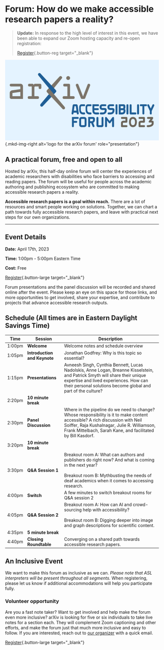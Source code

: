 # Forum: How do we make accessible research papers a reality?

> **Update:** In response to the high level of interest in this event, we have been able to expand our Zoom hosting capacity and re-open registration:
>
> [Register](https://cornell.ca1.qualtrics.com/jfe/form/SV_br1lFL94OVQB5nE){.button-reg target="_blank"}

![Logo for the arXiv forum](../assets/arxiv-lockup-forum-bgcolor.png){.mkd-img-right alt='logo for the arXiv forum' role="presentation"}

## A practical forum, free and open to all
Hosted by arXiv, this half-day online forum will center the experiences of academic researchers with disabilities who face barriers to accessing and reading papers. The forum will be useful for people across the academic authoring and publishing ecosystem who are committed to making accessible research papers a reality.

**Accessible research papers is a goal within reach.** There are a lot of resources and smart people working on solutions. Together, we can chart a path towards fully accessible research papers, and leave with practical next steps for our own organizations.

---
## Event Details
**Date:** April 17th, 2023

**Time:** 1:00pm - 5:00pm Eastern Time

**Cost:** Free

[Register](https://cornell.ca1.qualtrics.com/jfe/form/SV_br1lFL94OVQB5nE){.button-large target="_blank"}

Forum presentations and the panel discussion will be recorded and shared online after the event. Please keep an eye on this space for those links, and more opportunities to get involved, share your expertise, and contribute to projects that advance accessible research outputs.

## Schedule (All times are in Eastern Daylight Savings Time)
| Time | Session | Description |
| --- | --- | --- |
| 1:00pm | **Welcome** | Welcome notes and schedule overview |
| 1:05pm | **Introduction and Keynote** | Jonathan Godfrey: Why is this topic so essential? |
| 1:15pm | **Presentations** | Avneesh Singh, Cynthia Bennett, Lucas Nadolskis, Anne Logan, Breanne Kisselstein, and Patrick Smyth will share their unique expertise and lived experiences. How can their personal solutions become global and part of the culture? |
| 2:20pm | **10 minute break** |   |
| 2:30pm | **Panel Discussion** | Where in the pipeline do we need to change? Whose responsibility is it to make content accessible? A rich discussion with Neil Soiffer, Raja Kushalnagar, Julie R. Williamson, Frank Mittelbach, Sarah Kane, and facilitated by Bill Kasdorf. |
| 3:20pm | **10 minute break** |   |
| 3:30pm | **Q&A Session 1**  |  Breakout room A: What can authors and publishers do right now? And what is coming in the next year? <br><br> Breakout room B: Mythbusting the needs of deaf academics when it comes to accessing research. |
| 4:00pm | **Switch** | A few minutes to switch breakout rooms for Q&A session 2 |
| 4:05pm | **Q&A Session 2**  |  Breakout room A: How can AI and crowd-sourcing help with accessibility? <br><br> Breakout room B: Digging deeper into image and graph descriptions for scientific content. |
| 4:35pm | **5 minute break** |   |
| 4:40pm | **Closing Roundtable** | Converging on a shared path towards accessible research papers. |

## An Inclusive Event
We want to make this forum as inclusive as we can. *Please note that ASL interpreters will be present throughout all segments.* When registering, please let us know if additional accommodations will help you participate fully.

### Volunteer opportunity
Are you a fast note taker? Want to get involved and help make the forum even more inclusive? arXiv is looking for five or six individuals to take live notes for a section each. They will complement Zoom captioning and other efforts, and make the forum just that much more inclusive and easy to follow. If you are interested, reach out to [our organizer](mailto:shamsi@arxiv.org) with a quick email.

[Register](https://cornell.ca1.qualtrics.com/jfe/form/SV_br1lFL94OVQB5nE){.button-large target="_blank"}
